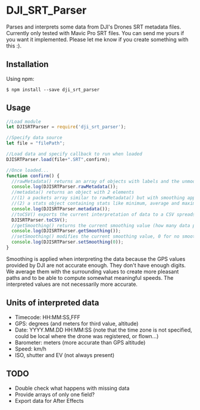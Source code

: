 # DJI_SRT_Parser

Parses and interprets some data from DJI's Drones SRT metadata files.
Currently only tested with Mavic Pro SRT files. You can send me yours if you want it implemented.
Please let me know if you create something with this :).

## Installation

Using npm:
```shell
$ npm install --save dji_srt_parser
```

## Usage
```js
//Load module
let DJISRTParser = require('dji_srt_parser');

//Specify data source
let file = "filePath";

//Load data and specify callback to run when loaded
DJISRTParser.load(file+".SRT",confirm);

//Once loaded...
function confirm() {
  //rawMetadata() returns an array of objects with labels and the unmodified SRT data in the form of strings
  console.log(DJISRTParser.rawMetadata());
  //metadata() returns an object with 2 elements
  //(1) a packets array similar to rawMetadata() but with smoothing applied to GPS locations (see below why smoothing is used) and with computed speeds in 2d, 3d and vertical
  //(2) a stats object containing stats like minimum, average and maximum speeds based on the interpreted data
  console.log(DJISRTParser.metadata());
  //toCSV() exports the current interpretation of data to a CSV spreadsheet the optional value raw exports the raw data instead
  DJISRTParser.toCSV();
  //getSmoothing() returns the current smoothing value (how many data packets to average with, in each array direction)
  console.log(DJISRTParser.getSmoothing());
  //setSmoothing() modifies the current smoothing value, 0 for no smoothing
  console.log(DJISRTParser.setSmoothing(0));
}
```
Smoothing is applied when interpreting the data because the GPS values provided by DJI are not accurate enough. They don't have enough digits. We average them with the surrounding values to create more pleasant paths and to be able to compute somewhat meaningful speeds. The interpreted values are not necessarily more accurate.

## Units of interpreted data
- Timecode: HH:MM:SS,FFF
- GPS: degrees (and meters for third value, altitude)
- Date: YYYY.MM.DD HH:MM:SS (note that the time zone is not specified, could be local where the drone was registered, or flown...)
- Barometer: meters (more accurate than GPS altitude)
- Speed: km/h
- ISO, shutter and EV (not always present)

## TODO
- Double check what happens with missing data
- Provide arrays of only one field?
- Export data for After Effects
